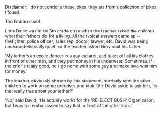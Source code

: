 Disclaimer: I do not condone these jokes, they are from a collection of jokes I found.

Too Embarrassed

Little David was in his 5th grade class when the teacher asked the children what their fathers did for a living.  All the typical answers came up -- firefighter, police officer, sales rep, doctor, lawyer, etc.  David was being uncharacteristically quiet, so the teacher  asked him about his father.

'My father's an exotic dancer in a gay cabaret, and takes off all his clothes in front of other men, and they put money in his underwear. Sometimes, if the offer's really good, he'll go home with some guy and make love with him for money.'

The teacher, obviously shaken by this statement, hurriedly sent the other children to work on some exercises and took little David aside to ask him, 'Is that really true about your father?'

'No,' said David, 'He actually works for the 'RE-ELECT BUSH' Organization, but I was too embarrassed to say that in front of the other kids.'


